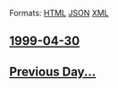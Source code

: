 
Formats: [HTML](1999/04/30/index.html)  [JSON](1999/04/30/index.json)  [XML](1999/04/30/index.xml)  

## [1999-04-30](/news/1999/04/30/index.md)

## [Previous Day...](/news/1999/04/29/index.md)


